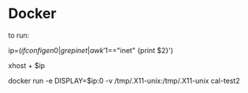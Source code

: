 # Docker

to run:

ip=$(ifconfig en0 | grep inet | awk '$1=="inet" {print $2}')

xhost + $ip

docker run -e DISPLAY=$ip:0 -v /tmp/.X11-unix:/tmp/.X11-unix cal-test2
